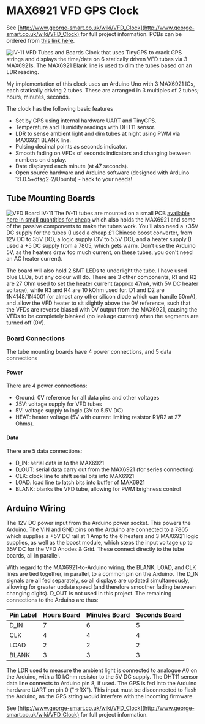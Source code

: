 # MAX6921 VFD GPS Clock
See [http://www.george-smart.co.uk/wiki/VFD_Clock](http://www.george-smart.co.uk/wiki/VFD_Clock) for full project information. PCBs can be ordered from [this link here](http://dirtypcbs.com/store/designer/details/m1geo/783/m1geo-iv-11-vfd-boards).


![IV-11 VFD Tubes and Boards](http://www.george-smart.co.uk/w/images/e/e5/IV-11_VFD_BoardsTubes.jpg)
Clock that uses TinyGPS to crack GPS strings and displays the time/date on 6 statically driven VFD tubes via 3 MAX6921s.  The MAX6921 Blank line is used to dim the tubes based on an LDR reading.

My implementation of this clock uses an Arduino Uno with 3 MAX6921 ICs, each statically driving 2 tubes. These are arranged in 3 multiples of 2 tubes; hours, minutes, seconds.

The clock has the following basic features

 - Set by GPS using internal hardware UART and TinyGPS.
 - Temperature and Humidity readings with DHT11 sensor.
 - LDR to sense ambient light and dim tubes at night using PWM via MAX6921 BLANK line.
 - Pulsing decimal points as seconds indicator.
 - Smooth fading on VFDs of seconds indicators and changing between numbers on display.
 - Date displayed each minute (at 47 seconds).
 - Open source hardware and Arduino software (designed with Arduino 1:1.0.5+dfsg2-2/Ubuntu) - hack to your needs!

## Tube Mounting Boards
![VFD Board IV-11](http://www.george-smart.co.uk/w/images/5/55/IV-11_VFD_Chip.jpg)
The IV-11 tubes are mounted on a small PCB [available here in small quantities for cheap](http://dirtypcbs.com/store/designer/details/m1geo/783/m1geo-iv-11-vfd-boards) which also holds the MAX6921 and some of the passive components to make the tubes work. You'll also need a +35V DC supply for the tubes (I used a cheap £1 Chinese boost converter, from 12V DC to 35V DC), a logic supply (3V to 5.5V DC), and a heater supply (I used a +5 DC supply from a 7805, which gets warm. Don't use the Arduino 5V, as the heaters draw too much current, on these tubes, you don't need an AC heater current).

The board will also hold 2 SMT LEDs to underlight the tube. I have used blue LEDs, but any colour will do. There are 3 other components, R1 and R2 are 27 Ohm used to set the heater current (approx 47mA, with 5V DC heater voltage), while R3 and R4 are 10 kOhm used for. D1 and D2 are 1N4148/1N4001 (or almost any other silicon diode which can handle 50mA), and allow the VFD heater to sit slightly above the 0V reference, such that the VFDs are reverse biased with 0V output from the MAX6921, causing the VFDs to be completely blanked (no leakage current) when the segments are turned off (0V).

### Board Connections
The tube mounting boards have 4 power connections, and 5 data connections

#### Power
There are 4 power connections:

 - Ground: 0V reference for all data pins and other voltages
 - 35V: voltage supply for VFD tubes
 - 5V: voltage supply to logic (3V to 5.5V DC)
 - HEAT: heater voltage (5V with current limiting resistor R1/R2 at 27 Ohms).

#### Data
There are 5 data connections:

 - D_IN: serial data in to the MAX6921
 - D_OUT: serial data carry out from the MAX6921 (for series connecting)
 - CLK: clock line to shift serial bits into MAX6921
 - LOAD: load line to latch bits into buffer of MAX6921
 - BLANK: blanks the VFD tube, allowing for PWM brighness control

## Arduino Wiring
The 12V DC power input from the Arduino power socket. This powers the Arduino. The VIN and GND pins on the Arduino are connected to a 7805 which supplies a +5V DC rail at 1 Amp to the 6 heaters and 3 MAX6921 logic supplies, as well as the boost module, which steps the input voltage up to 35V DC for the VFD Anodes & Grid.  These connect directly to the tube boards, all in parallel.

With regard to the MAX6921-to-Arduino wiring, the BLANK, LOAD, and CLK lines are tied together, in parallel, to a common pin on the Arduino. The D_IN signals are all fed separately, so all displays are updated simultaneously, allowing for greater update speed (and therefore smoother fading between changing digits). D_OUT is not used in this project.  The remaining connections to the Arduino are thus:

| Pin Label | Hours Board | Minutes Board | Seconds Board |
|-----------|-------------|---------------|---------------|
| D_IN      | 7           | 6             | 5             |
| CLK       | 4           | 4             | 4             |
| LOAD      | 2           | 2             | 2             |
| BLANK     | 3           | 3             | 3             |

The LDR used to measure the ambient light is connected to analogue A0 on the Arduino, with a 10 kOhm resistor to the 5V DC supply.  The DHT11 sensor data line connects to Arduino pin 8, if used.  The GPS is fed into the Arduino hardware UART on pin 0 ("->RX").  This input must be disconnected to flash the Arduino, as the GPS string would interfere with the incoming firmware.

See [http://www.george-smart.co.uk/wiki/VFD_Clock](http://www.george-smart.co.uk/wiki/VFD_Clock) for full project information.
